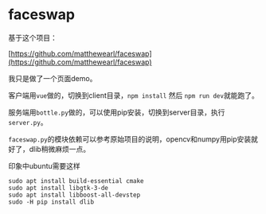 # faceswap

基于这个项目：

[https://github.com/matthewearl/faceswap](https://github.com/matthewearl/faceswap)


我只是做了一个页面demo。


客户端用`vue`做的，切换到client目录，`npm install` 然后 `npm run dev`就能跑了。

服务端用`bottle.py`做的，可以使用pip安装，切换到server目录，执行`server.py`。


`faceswap.py`的模块依赖可以参考原始项目的说明，opencv和numpy用pip安装就好了，dlib稍微麻烦一点。

印象中ubuntu需要这样

```
sudo apt install build-essential cmake
sudo apt install libgtk-3-de
sudo apt install libboost-all-devstep
sudo -H pip install dlib
```
